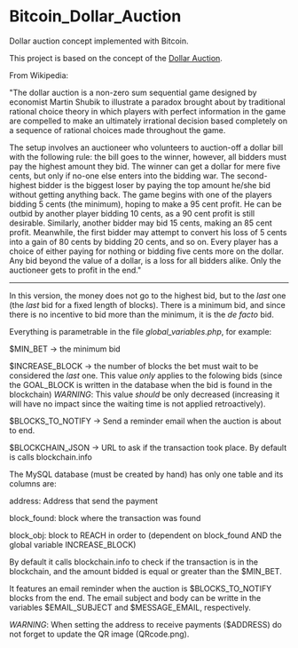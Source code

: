 Bitcoin_Dollar_Auction
======================

Dollar auction concept implemented with Bitcoin.

This project is based on the concept of the <a href="https://en.wikipedia.org/wiki/Dollar_auction">Dollar Auction</a>.

From Wikipedia:

"The dollar auction is a non-zero sum sequential game designed by economist Martin Shubik to illustrate a paradox brought about by traditional rational choice theory in which players with perfect information in the game are compelled to make an ultimately irrational decision based completely on a sequence of rational choices made throughout the game.

The setup involves an auctioneer who volunteers to auction-off a dollar bill with the following rule: the bill goes to the winner, however, all bidders must pay the highest amount they bid. The winner can get a dollar for mere five cents, but only if no-one else enters into the bidding war. The second-highest bidder is the biggest loser by paying the top amount he/she bid without getting anything back. The game begins with one of the players bidding 5 cents (the minimum), hoping to make a 95 cent profit. He can be outbid by another player bidding 10 cents, as a 90 cent profit is still desirable. Similarly, another bidder may bid 15 cents, making an 85 cent profit. Meanwhile, the first bidder may attempt to convert his loss of 5 cents into a gain of 80 cents by bidding 20 cents, and so on. Every player has a choice of either paying for nothing or bidding five cents more on the dollar. Any bid beyond the value of a dollar, is a loss for all bidders alike. Only the auctioneer gets to profit in the end."

****

In this version, the money does not go to the highest bid, but to the *last* one (the _last_ bid for a fixed length of blocks). There is a minimum bid, and since there is no incentive to bid more than the minimum, it is the _de facto_ bid.

Everything is parametrable in the file _global_variables.php_, for example:

$MIN_BET -> the minimum bid

$INCREASE_BLOCK -> the number of blocks the bet must wait to be considered the _last_ one. This value *only* applies to the folowing bids (since the GOAL_BLOCK is written in the database when the bid is found in the blockchain)
*WARNING*: This value _should_ be only decreased (increasing it will have no impact since the waiting time is not applied retroactively).

$BLOCKS_TO_NOTIFY -> Send a reminder email when the auction is about to end.

$BLOCKCHAIN_JSON -> URL to ask if the transaction took place. By default is calls blockchain.info


The MySQL database (must be created by hand) has only one table and its columns are:

address: Address that send the payment

block_found: block where the transaction was found

block_obj: block to REACH in order to (dependent on block_found AND the global variable INCREASE_BLOCK)


By default it calls blockchain.info to check if the transaction is in the blockchain, and the amount bidded is equal or greater than the $MIN_BET.

It features an email reminder when the auction is $BLOCKS_TO_NOTIFY blocks from the end. The email subject and body can be writte in the variables $EMAIL_SUBJECT and $MESSAGE_EMAIL, respectively.


*WARNING*: When setting the address to receive payments ($ADDRESS) do not forget to update the QR image (QRcode.png).
